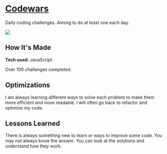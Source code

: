 # [Codewars](https://www.codewars.com/users/ruinaz90)
Daily coding challenges. Aiming to do at least one each day.

<img src="https://www.codewars.com/users/ruinaz90/badges/large">

## How It's Made
**Tech used:** JavaScript

Over 100 challenges completed.

## Optimizations
I am always learning different ways to solve each problem to make them more efficient and more readable. I will often go back to refactor and optimize my code.

## Lessons Learned
There is always something new to learn or ways to improve some code. You may not always know the answer. You can look at the solutions and understand how they work.
